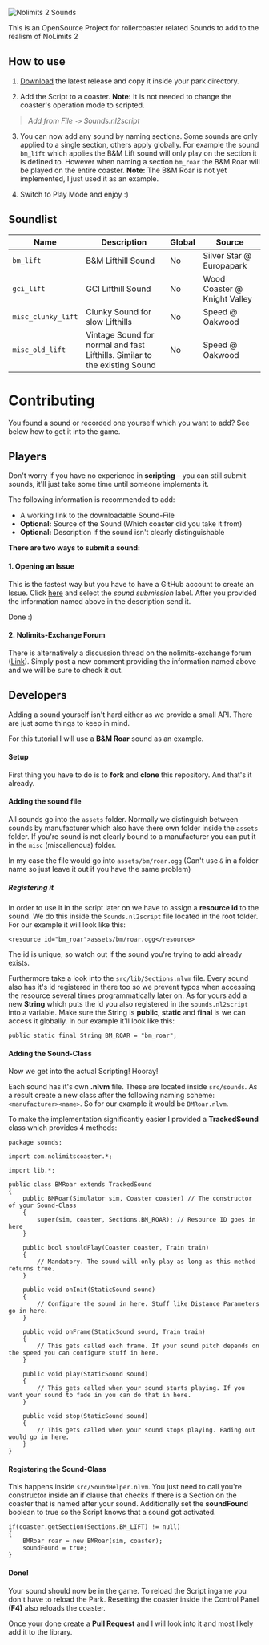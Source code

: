![Nolimits 2 Sounds](https://i.imgur.com/51oxkSC.png)

This is an OpenSource Project for rollercoaster related Sounds to add to the realism of NoLimits 2

## How to use

1. [Download](https://github.com/Emonadeo/Nolimits2Sounds/releases/latest) the latest release and copy it inside your park directory.

2. Add the Script to a coaster. **Note:** It is not needed to change the coaster's operation mode to scripted.
> *Add from File* `->` *Sounds.nl2script*

3. You can now add any sound by naming sections. Some sounds are only applied to a single section, others apply globally.
For example the sound `bm_lift` which applies the B&M Lift sound will only play on the section it is defined to. However when naming a section `bm_roar` the B&M Roar will be played on the entire coaster. **Note:** The B&M Roar is not yet implemented, I just used it as an example.

4. Switch to Play Mode and enjoy :)

## Soundlist

| Name               | Description                                                                | Global | Source                       |
| ------------------ | -------------------------------------------------------------------------- | ------ | ---------------------------- |
| `bm_lift`          | B&M Lifthill Sound                                                         | No     | Silver Star @ Europapark     |
| `gci_lift`         | GCI Lifthill Sound                                                         | No     | Wood Coaster @ Knight Valley |
| `misc_clunky_lift` | Clunky Sound for slow Lifthills                                            | No     | Speed @ Oakwood              |
| `misc_old_lift`    | Vintage Sound for normal and fast Lifthills. Similar to the existing Sound | No     | Speed @ Oakwood              |

# Contributing

You found a sound or recorded one yourself which you want to add? See below how to get it into the game.

## Players

Don't worry if you have no experience in **scripting** &ndash; you can still submit sounds, it'll just take some time until someone implements it.

The following information is recommended to add:

- A working link to the downloadable Sound-File
- **Optional:** Source of the Sound (Which coaster did you take it from)
- **Optional:** Description if the sound isn't clearly distinguishable

**There are two ways to submit a sound:**

#### 1. Opening an Issue

This is the fastest way but you have to have a GitHub account to create an Issue.
Click [here](https://github.com/Emonadeo/Nolimits2Sounds/issues/new) and select the *sound submission* label. After you provided the information named above in the description send it.

Done :)

#### 2. Nolimits-Exchange Forum

There is alternatively a discussion thread on the nolimits-exchange forum ([Link]()). Simply post a new comment providing the information named above and we will be sure to check it out.

## Developers

Adding a sound yourself isn't hard either as we provide a small API. There are just some things to keep in mind.

For this tutorial I will use a **B&M Roar** sound as an example.

#### Setup

First thing you have to do is to **fork** and **clone** this repository. And that's it already.

#### Adding the sound file

All sounds go into the `assets` folder. Normally we distinguish between sounds by manufacturer which also have there own folder inside the `assets` folder. If you're sound is not clearly bound to a manufacturer you can put it in the `misc` (miscallenous) folder.

In my case the file would go into `assets/bm/roar.ogg` (Can't use `&` in a folder name so just leave it out if you have the same problem)

##### Registering it

In order to use it in the script later on we have to assign a **resource id** to the sound. We do this inside the `Sounds.nl2script` file located in the root folder. For our example it will look like this:

`<resource id="bm_roar">assets/bm/roar.ogg</resource>`

The id is unique, so watch out if the sound you're trying to add already exists.

Furthermore take a look into the `src/lib/Sections.nlvm` file. Every sound also has it's id registered in there too so we prevent typos when accessing the resource several times programmatically later on. As for yours add a new **String** which puts the id you also registered in the `sounds.nl2script` into a variable. Make sure the String is **public**, **static** and **final** is we can access it globally. In our example it'll look like this:

`public static final String BM_ROAR = "bm_roar";`

#### Adding the Sound-Class

Now we get into the actual Scripting! Hooray!

Each sound has it's own **.nlvm** file. These are located inside `src/sounds`. As a result create a new class after the following naming scheme: `<manufacturer><name>`. So for our example it would be `BMRoar.nlvm`.

To make the implementation significantly easier I provided a **TrackedSound** class which provides 4 methods:

```
package sounds;

import com.nolimitscoaster.*;

import lib.*;

public class BMRoar extends TrackedSound
{
	public BMRoar(Simulator sim, Coaster coaster) // The constructor of your Sound-Class
	{
		super(sim, coaster, Sections.BM_ROAR); // Resource ID goes in here
	}

	public bool shouldPlay(Coaster coaster, Train train)
	{
		// Mandatory. The sound will only play as long as this method returns true.
	}

	public void onInit(StaticSound sound)
	{
		// Configure the sound in here. Stuff like Distance Parameters go in here.
	}

	public void onFrame(StaticSound sound, Train train)
	{
		// This gets called each frame. If your sound pitch depends on the speed you can configure stuff in here.
	}

	public void play(StaticSound sound)
	{
		// This gets called when your sound starts playing. If you want your sound to fade in you can do that in here.
	}

	public void stop(StaticSound sound)
	{
		// This gets called when your sound stops playing. Fading out would go in here.
	}
}
```

#### Registering the Sound-Class

This happens inside `src/SoundHelper.nlvm`. You just need to call you're constructor inside an if clause that checks if there is a Section on the coaster that is named after your sound. Additionally set the **soundFound** boolean to true so the Script knows that a sound got activated.

```
if(coaster.getSection(Sections.BM_LIFT) != null)
{
	BMRoar roar = new BMRoar(sim, coaster);
	soundFound = true;
}
```

#### Done!

Your sound should now be in the game. To reload the Script ingame you don't have to reload the Park. Resetting the coaster inside the Control Panel **(F4)** also reloads the coaster.

Once your done create a **Pull Request** and I will look into it and most likely add it to the library.
